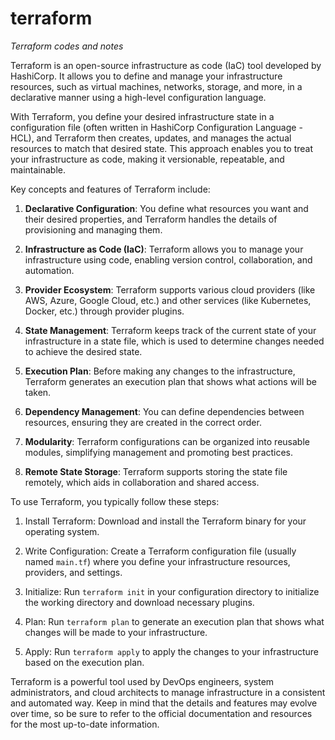 # terraform
*Terraform codes and notes*

Terraform is an open-source infrastructure as code (IaC) tool developed by HashiCorp. It allows you to define and manage your infrastructure resources, such as virtual machines, networks, storage, and more, in a declarative manner using a high-level configuration language.

With Terraform, you define your desired infrastructure state in a configuration file (often written in HashiCorp Configuration Language - HCL), and Terraform then creates, updates, and manages the actual resources to match that desired state. This approach enables you to treat your infrastructure as code, making it versionable, repeatable, and maintainable.

Key concepts and features of Terraform include:

1. **Declarative Configuration**: You define what resources you want and their desired properties, and Terraform handles the details of provisioning and managing them.

2. **Infrastructure as Code (IaC)**: Terraform allows you to manage your infrastructure using code, enabling version control, collaboration, and automation.

3. **Provider Ecosystem**: Terraform supports various cloud providers (like AWS, Azure, Google Cloud, etc.) and other services (like Kubernetes, Docker, etc.) through provider plugins.

4. **State Management**: Terraform keeps track of the current state of your infrastructure in a state file, which is used to determine changes needed to achieve the desired state.

5. **Execution Plan**: Before making any changes to the infrastructure, Terraform generates an execution plan that shows what actions will be taken.

6. **Dependency Management**: You can define dependencies between resources, ensuring they are created in the correct order.

7. **Modularity**: Terraform configurations can be organized into reusable modules, simplifying management and promoting best practices.

8. **Remote State Storage**: Terraform supports storing the state file remotely, which aids in collaboration and shared access.

To use Terraform, you typically follow these steps:

1. Install Terraform: Download and install the Terraform binary for your operating system.

2. Write Configuration: Create a Terraform configuration file (usually named `main.tf`) where you define your infrastructure resources, providers, and settings.

3. Initialize: Run `terraform init` in your configuration directory to initialize the working directory and download necessary plugins.

4. Plan: Run `terraform plan` to generate an execution plan that shows what changes will be made to your infrastructure.

5. Apply: Run `terraform apply` to apply the changes to your infrastructure based on the execution plan.

Terraform is a powerful tool used by DevOps engineers, system administrators, and cloud architects to manage infrastructure in a consistent and automated way. Keep in mind that the details and features may evolve over time, so be sure to refer to the official documentation and resources for the most up-to-date information.
